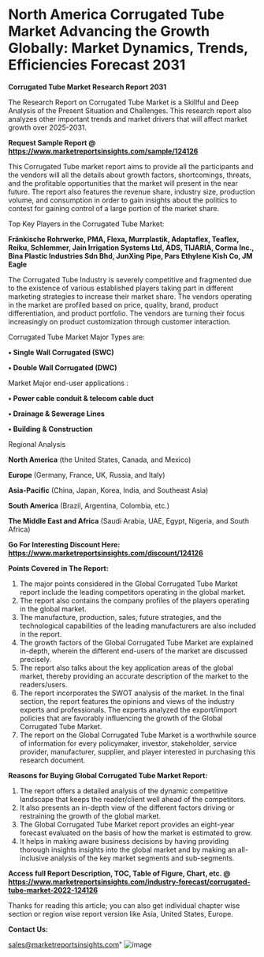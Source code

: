 # North America Corrugated Tube Market Advancing the Growth Globally: Market Dynamics, Trends, Efficiencies Forecast 2031

<strong>Corrugated Tube Market Research Report 2031</strong>

The Research Report on Corrugated Tube Market is a Skillful and Deep Analysis of the Present Situation and Challenges. This research report also analyzes other important trends and market drivers that will affect market growth over 2025-2031.

<strong>Request Sample Report @ <a href=https://www.marketreportsinsights.com/sample/124126>https://www.marketreportsinsights.com/sample/124126</a></strong>

This Corrugated Tube market report aims to provide all the participants and the vendors will all the details about growth factors, shortcomings, threats, and the profitable opportunities that the market will present in the near future. The report also features the revenue share, industry size, production volume, and consumption in order to gain insights about the politics to contest for gaining control of a large portion of the market share.

Top Key Players in the Corrugated Tube Market:

<strong>Fränkische Rohrwerke, PMA, Flexa, Murrplastik, Adaptaflex, Teaflex, Reiku, Schlemmer, Jain Irrigation Systems Ltd, ADS, TIJARIA, Corma Inc., Bina Plastic Industries Sdn Bhd, JunXing Pipe, Pars Ethylene Kish Co, JM Eagle</strong>

The Corrugated Tube Industry is severely competitive and fragmented due to the existence of various established players taking part in different marketing strategies to increase their market share. The vendors operating in the market are profiled based on price, quality, brand, product differentiation, and product portfolio. The vendors are turning their focus increasingly on product customization through customer interaction.

Corrugated Tube Market Major Types are:

<strong>• Single Wall Corrugated (SWC)

• Double Wall Corrugated (DWC)</strong>

Market Major end-user applications :

<strong>• Power cable conduit & telecom cable duct

• Drainage & Sewerage Lines

• Building & Construction</strong>

Regional Analysis

</u><strong><b>North America</b></strong> (the United States, Canada, and Mexico)

<strong><b>Europe </b></strong>(Germany, France, UK, Russia, and Italy)

<strong><b>Asia-Pacific</b></strong> (China, Japan, Korea, India, and Southeast Asia)

<strong><b>South America</b></strong> (Brazil, Argentina, Colombia, etc.)

<strong><b>The Middle East and Africa</b></strong> (Saudi Arabia, UAE, Egypt, Nigeria, and South Africa)

<strong>Go For Interesting Discount Here: <a href=https://www.marketreportsinsights.com/discount/124126>https://www.marketreportsinsights.com/discount/124126</a></strong>

<strong>Points Covered in The Report:</strong>
<ol>
  <li>The major points considered in the Global Corrugated Tube Market report include the leading competitors operating in the global market.</li>
  <li>The report also contains the company profiles of the players operating in the global market.</li>
  <li>The manufacture, production, sales, future strategies, and the technological capabilities of the leading manufacturers are also included in the report.</li>
  <li>The growth factors of the Global Corrugated Tube Market are explained in-depth, wherein the different end-users of the market are discussed precisely.</li>
  <li>The report also talks about the key application areas of the global market, thereby providing an accurate description of the market to the readers/users.</li>
  <li>The report incorporates the SWOT analysis of the market. In the final section, the report features the opinions and views of the industry experts and professionals. The experts analyzed the export/import policies that are favorably influencing the growth of the Global Corrugated Tube Market.</li>
  <li>The report on the Global Corrugated Tube Market is a worthwhile source of information for every policymaker, investor, stakeholder, service provider, manufacturer, supplier, and player interested in purchasing this research document.</li>
</ol>
<strong>Reasons for Buying Global Corrugated Tube Market Report:</strong>

<ol>
  <li>The report offers a detailed analysis of the dynamic competitive landscape that keeps the reader/client well ahead of the competitors.</li>
  <li>It also presents an in-depth view of the different factors driving or restraining the growth of the global market.</li>
  <li>The Global Corrugated Tube Market report provides an eight-year forecast evaluated on the basis of how the market is estimated to grow.</li>
  <li>It helps in making aware business decisions by having providing thorough insights insights into the global market and by making an all-inclusive analysis of the key market segments and sub-segments.</li>
</ol>
<strong>Access full Report Description, TOC, Table of Figure, Chart, etc. @ <a href=https://www.marketreportsinsights.com/industry-forecast/corrugated-tube-market-2022-124126>https://www.marketreportsinsights.com/industry-forecast/corrugated-tube-market-2022-124126</a></strong>


Thanks for reading this article; you can also get individual chapter wise section or region wise report version like Asia, United States, Europe.

<strong>Contact Us:</strong>

sales@marketreportsinsights.com"
![image](https://github.com/user-attachments/assets/54ff853d-da31-465f-82f7-9bad74f50d58)
